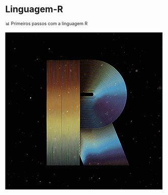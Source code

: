 # Linguagem-R
:bar_chart: Primeiros passos com a linguagem R

![r.gif](https://github.com/grazielanobre/Linguagem-R/blob/master/r.gif)
